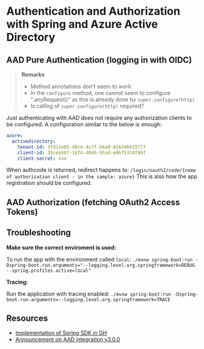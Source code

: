 # Authentication and Authorization with Spring and Azure Active Directory

## AAD Pure Authentication (logging in with OIDC)

> **Remarks**
>
> - Method annotations don't seem to work
> - In the `configure` method, one cannot seem to configure ".anyRequest()" as this is already done by `super.configure(http)`
> - Is calling of `super.configure(http)` required?
>

Just authenticating with AAD does not require any authorization clients to be configured.  A configuration similar to the below is enough:

~~~yml
azure:
  activedirectory:
    tenant-id: 3fd11e85-d8ce-4c7f-b6a0-816346615777
    client-id: 35cea567-1674-40d4-95a4-e0bf5314f89f
    client-secret: xxx
~~~

When authcode is returned, redirect happens to: `/login/oauth2/code/{name of authorization client - in the sample: azure}`
This is also how the app registration should be configured.

## AAD Authorization (fetching OAuth2 Access Tokens)

## Troubleshooting

**Make sure the correct enviroment is used:**

To run the app with the environment called `local`:
`./mvnw spring-boot:run -Dspring-boot.run.arguments="--logging.level.org.springframework=DEBUG --spring.profiles.active=local"`

**Tracing:**

Run the application with tracing enabled: `./mvnw spring-boot:run -Dspring-boot.run.arguments=--logging.level.org.springframework=TRACE`

## Resources

- [Implementation of Spring SDK in GH](https://github.com/Azure/azure-sdk-for-java/tree/master/sdk/spring/azure-spring-boot/src/main/java/com/azure/spring/aad/webapp)
- [Announcement on AAD integration v3.0.0](https://spring.io/blog/2021/01/13/the-latest-on-azure-active-directory-integration)
